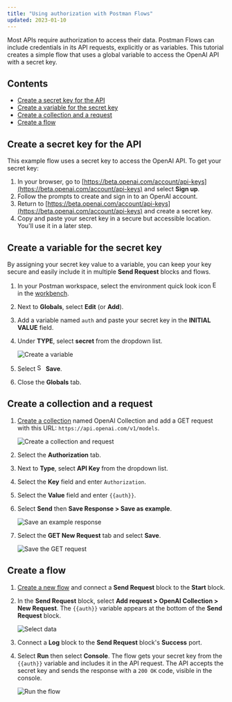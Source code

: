```yaml
---
title: "Using authorization with Postman Flows"
updated: 2023-01-10
---
```


Most APIs require authorization to access their data. Postman Flows can include credentials in its API requests, explicitly or as variables. This tutorial creates a simple flow that uses a global variable to access the OpenAI API with a secret key.

## Contents

* [Create a secret key for the API](#create-a-secret-key-for-the-api)
* [Create a variable for the secret key](#create-a-variable-for-the-secret-key)
* [Create a collection and a request](#create-a-collection-and-a-request)
* [Create a flow](#create-a-flow)

## Create a secret key for the API

This example flow uses a secret key to access the OpenAI API. To get your secret key:

1. In your browser, go to [https://beta.openai.com/account/api-keys](https://beta.openai.com/account/api-keys) and select **Sign up**.
1. Follow the prompts to create and sign in to an OpenAI account.
1. Return to [https://beta.openai.com/account/api-keys](https://beta.openai.com/account/api-keys) and create a secret key.
1. Copy and paste your secret key in a secure but accessible location. You'll use it in a later step.

## Create a variable for the secret key

By assigning your secret key value to a variable, you can keep your key secure and easily include it in multiple **Send Request** blocks and flows.

1. In  your Postman workspace, select the environment quick look icon <img alt="Environment quick look icon" src="https://assets.postman.com/postman-docs/icon-environment-quick-look.jpg#icon" width="16px"> in the [workbench](/docs/getting-started/navigating-postman/#environment-selector-and-environment-quick-look).
1. Next to **Globals**, select **Edit** (or **Add**).
1. Add a variable named `auth` and paste your secret key in the **INITIAL VALUE** field.
1. Under **TYPE**, select **secret** from the dropdown list.

    ![Create a variable](https://assets.postman.com/postman-docs/v10/flow-auth-create-variable-v10.jpg)

1. Select <img alt="Save icon" src="https://assets.postman.com/postman-docs/icon-save.jpg#icon" width="16px"> **Save**.
1. Close the **Globals** tab.

## Create a collection and a request

1. [Create a collection](/docs/getting-started/creating-the-first-collection/) named OpenAI Collection and add a GET request with this URL: `https://api.openai.com/v1/models`.

    ![Create a collection and request](https://assets.postman.com/postman-docs/v10/flow-auth-collection-v10.jpg)

1. Select the **Authorization** tab.
1. Next to **Type**, select **API Key** from the dropdown list.
1. Select the **Key** field and enter `Authorization`.
1. Select the **Value** field and enter `{{auth}}`.
1. Select **Send** then **Save Response > Save as example**.

    ![Save an example response](https://assets.postman.com/postman-docs/v10/flow-auth-example-v10.jpg)

1. Select the **GET New Request** tab and select **Save**.

    ![Save the GET request](https://assets.postman.com/postman-docs/v10/flow-auth-save-request-v10.jpg)

## Create a flow

1. [Create a new flow](/docs/postman-flows/flows-intro/building-your-first-flow/) and connect a **Send Request** block to the **Start** block.
1. In the **Send Request** block, select **Add request > OpenAI Collection > New Request**. The `{{auth}}` variable appears at the bottom of the **Send Request** block.

    ![Select data](https://assets.postman.com/postman-docs/v10/flow-auth-send-request-v10.jpg)

1. Connect a **Log** block to the **Send Request** block's **Success** port.
1. Select **Run** then select **Console**. The flow gets your secret key from the `{{auth}}` variable and includes it in the API request. The API accepts the secret key and sends the response with a `200 OK` code, visible in the console.

    ![Run the flow](https://assets.postman.com/postman-docs/v10/flow-auth-run-v10.jpg)
